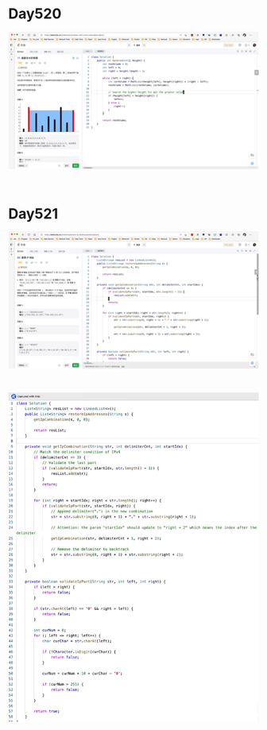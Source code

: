 # Day520

![day520](assets/day520.png)

&nbsp;

# Day521

![day521-01](assets/day521-01.png)

&nbsp;

![day521](assets/day521.png)